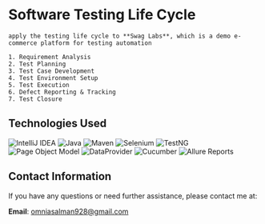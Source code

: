 # Software Testing Life Cycle
	apply the testing life cycle to **Swag Labs**, which is a demo e-commerce platform for testing automation
	
	1. Requirement Analysis
	2. Test Planning
	3. Test Case Development
	4. Test Environment Setup
	5. Test Execution
	6. Defect Reporting & Tracking
	7. Test Closure

## Technologies Used

![IntelliJ IDEA](https://img.shields.io/badge/IntelliJ_IDEA-000000?style=for-the-badge&logo=intellijidea&logoColor=white)
![Java](https://img.shields.io/badge/Java-ED8B00?style=for-the-badge&logo=java&logoColor=white)
![Maven](https://img.shields.io/badge/Maven-C71A36?style=for-the-badge&logo=apache-maven&logoColor=white)
![Selenium](https://img.shields.io/badge/Selenium-43B02A?style=for-the-badge&logo=selenium&logoColor=white)
![TestNG](https://img.shields.io/badge/TestNG-FF6F00?style=for-the-badge&logo=testng&logoColor=white)
![Page Object Model](https://img.shields.io/badge/Page%20Object%20Model-POM-blue?style=for-the-badge)
![DataProvider](https://img.shields.io/badge/DataProvider-TestNG-blue?style=for-the-badge&logo=testng)
![Cucumber](https://img.shields.io/badge/Cucumber-23D96C?style=for-the-badge&logo=cucumber&logoColor=white)
![Allure Reports](https://img.shields.io/badge/Allure_Reports-23D96C?style=for-the-badge&logo=allure&logoColor=white)

## Contact Information

If you have any questions 
or need further assistance, please contact me at:

**Email**: omniasalman928@gmail.com 
